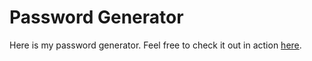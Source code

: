 # Password Generator

Here is my password generator. Feel free to check it out in action [here](https://feorgie.github.io/password-generator/).
